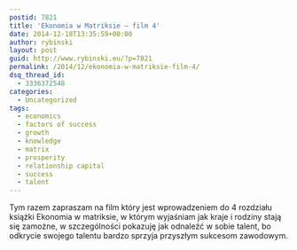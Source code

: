 ```yaml
---
postid: 7821
title: 'Ekonomia w Matriksie – film 4'
date: 2014-12-18T13:35:59+00:00
author: rybinski
layout: post
guid: http://www.rybinski.eu/?p=7821
permalink: /2014/12/ekonomia-w-matriksie-film-4/
dsq_thread_id:
  - 3336372548
categories:
  - Uncategorized
tags:
  - economics
  - factors of success
  - growth
  - knowledge
  - matrix
  - prosperity
  - relationship capital
  - success
  - talent
---
```

Tym razem zapraszam na film który jest wprowadzeniem do 4 rozdziału książki Ekonomia w matriksie, w którym wyjaśniam jak kraje i rodziny stają się zamożne, w szczególności pokazuję jak odnaleźć w sobie talent, bo odkrycie swojego talentu bardzo sprzyja przyszłym sukcesom zawodowym.
